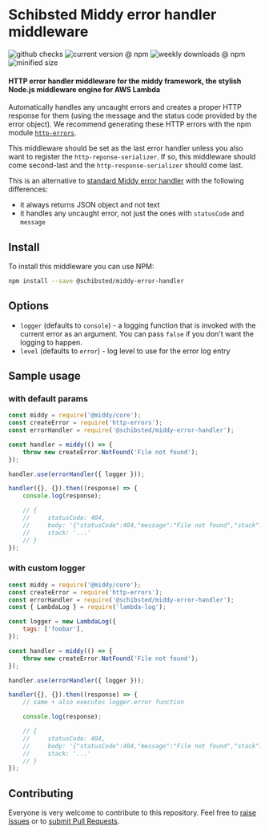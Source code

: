 # Schibsted Middy error handler middleware

![github checks](https://badgen.net/github/checks/schibsted/middy-error-handler)
![current version @ npm](https://badgen.net/npm/v/@schibsted/middy-error-handler)
![weekly downloads @ npm](https://badgen.net/npm/dw/@schibsted/middy-error-handler)
![minified size](https://badgen.net//bundlephobia/min/@schibsted/middy-error-handler)

#### HTTP error handler middleware for the middy framework, the stylish Node.js middleware engine for AWS Lambda

Automatically handles any uncaught errors and creates a proper HTTP response
for them (using the message and the status code provided by the error object). We recommend generating these HTTP errors with the npm module [`http-errors`](https://npm.im/http-errors).

This middleware should be set as the last error handler unless you also want to register the `http-reponse-serializer`. If so, this middleware should come second-last and the `http-response-serializer` should come last.

This is an alternative to [standard Middy error handler](https://github.com/middyjs/middy/tree/master/packages/http-error-handler) with the following differences:

- it always returns JSON object and not text
- it handles any uncaught error, not just the ones with `statusCode` and `message`

## Install

To install this middleware you can use NPM:

```bash
npm install --save @schibsted/middy-error-handler
```

## Options

- `logger` (defaults to `console`) - a logging function that is invoked with the current error as an argument. You can pass `false` if you don't want the logging to happen.
- `level` (defaults to `error`) - log level to use for the error log entry

## Sample usage

### with default params

```javascript
const middy = require('@middy/core');
const createError = require('http-errors');
const errorHandler = require('@schibsted/middy-error-handler');

const handler = middy(() => {
    throw new createError.NotFound('File not found');
});

handler.use(errorHandler({ logger }));

handler({}, {}).then((response) => {
    console.log(response);

    // {
    //     statusCode: 404,
    //     body: '{"statusCode":404,"message":"File not found","stack":"NotFoundError: File not found\\n    at /Users/wojciechiskra/Code/pent/pent-api/test.js:11:11\\n    at runRequest (/Users/wojciechiskra/Code/pent/pent-api/node_modules/@middy/core/index.js:86:32)"}'
    //     stack: '...'
    // }
});

```

### with custom logger

```javascript
const middy = require('@middy/core');
const createError = require('http-errors');
const errorHandler = require('@schibsted/middy-error-handler');
const { LambdaLog } = require('lambda-log');

const logger = new LambdaLog({
    tags: ['foobar'],
});

const handler = middy(() => {
    throw new createError.NotFound('File not found');
});

handler.use(errorHandler({ logger }));

handler({}, {}).then((response) => {
    // same + also executes logger.error function

    console.log(response);

    // {
    //     statusCode: 404,
    //     body: '{"statusCode":404,"message":"File not found","stack":"NotFoundError: File not found\\n    at /Users/wojciechiskra/Code/pent/pent-api/test.js:11:11\\n    at runRequest (/Users/wojciechiskra/Code/pent/pent-api/node_modules/@middy/core/index.js:86:32)"}'
    //     stack: '...'
    // }
});
```

## Contributing

Everyone is very welcome to contribute to this repository. Feel free to [raise issues](https://github.com/schibsted/middy-error-handler/issues) or to [submit Pull Requests](https://github.com/schibsted/middy-error-handler/pulls).
